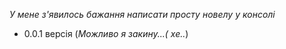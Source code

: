 *У мене з'явилось бажання написати просту новелу у консолі*

- 0.0.1 версія (*Можливо я закину...( хе..*)
